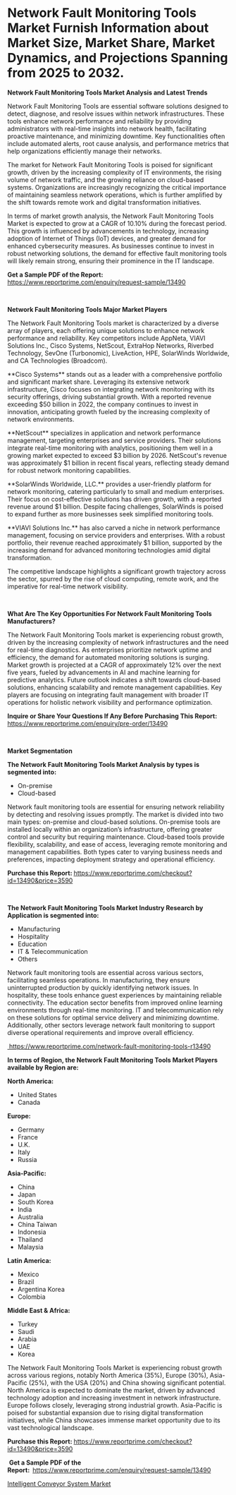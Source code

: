 <p><h1>Network Fault Monitoring Tools Market Furnish Information about Market Size, Market Share, Market Dynamics, and Projections Spanning from 2025 to 2032.</h1></p><p><strong>Network Fault Monitoring Tools Market Analysis and Latest Trends</strong></p>
<p><p>Network Fault Monitoring Tools are essential software solutions designed to detect, diagnose, and resolve issues within network infrastructures. These tools enhance network performance and reliability by providing administrators with real-time insights into network health, facilitating proactive maintenance, and minimizing downtime. Key functionalities often include automated alerts, root cause analysis, and performance metrics that help organizations efficiently manage their networks.</p><p>The market for Network Fault Monitoring Tools is poised for significant growth, driven by the increasing complexity of IT environments, the rising volume of network traffic, and the growing reliance on cloud-based systems. Organizations are increasingly recognizing the critical importance of maintaining seamless network operations, which is further amplified by the shift towards remote work and digital transformation initiatives.</p><p>In terms of market growth analysis, the Network Fault Monitoring Tools Market is expected to grow at a CAGR of 10.10% during the forecast period. This growth is influenced by advancements in technology, increasing adoption of Internet of Things (IoT) devices, and greater demand for enhanced cybersecurity measures. As businesses continue to invest in robust networking solutions, the demand for effective fault monitoring tools will likely remain strong, ensuring their prominence in the IT landscape.</p></p>
<p><strong>Get a Sample PDF of the Report:&nbsp;</strong> <a href="https://www.reportprime.com/enquiry/request-sample/13490?utm_campaign=3046&utm_medium=2&utm_source=Github&utm_content=ia&utm_term=20032025&utm_id=network-fault-monitoring-tools">https://www.reportprime.com/enquiry/request-sample/13490</a></p>
<p>&nbsp;</p>
<p><strong>Network Fault Monitoring Tools Major Market Players</strong></p>
<p><p>The Network Fault Monitoring Tools market is characterized by a diverse array of players, each offering unique solutions to enhance network performance and reliability. Key competitors include AppNeta, VIAVI Solutions Inc., Cisco Systems, NetScout, ExtraHop Networks, Riverbed Technology, SevOne (Turbonomic), LiveAction, HPE, SolarWinds Worldwide, and CA Technologies (Broadcom).</p><p>**Cisco Systems** stands out as a leader with a comprehensive portfolio and significant market share. Leveraging its extensive network infrastructure, Cisco focuses on integrating network monitoring with its security offerings, driving substantial growth. With a reported revenue exceeding $50 billion in 2022, the company continues to invest in innovation, anticipating growth fueled by the increasing complexity of network environments.</p><p>**NetScout** specializes in application and network performance management, targeting enterprises and service providers. Their solutions integrate real-time monitoring with analytics, positioning them well in a growing market expected to exceed $3 billion by 2026. NetScout's revenue was approximately $1 billion in recent fiscal years, reflecting steady demand for robust network monitoring capabilities.</p><p>**SolarWinds Worldwide, LLC.** provides a user-friendly platform for network monitoring, catering particularly to small and medium enterprises. Their focus on cost-effective solutions has driven growth, with a reported revenue around $1 billion. Despite facing challenges, SolarWinds is poised to expand further as more businesses seek simplified monitoring tools.</p><p>**VIAVI Solutions Inc.** has also carved a niche in network performance management, focusing on service providers and enterprises. With a robust portfolio, their revenue reached approximately $1 billion, supported by the increasing demand for advanced monitoring technologies amid digital transformation.</p><p>The competitive landscape highlights a significant growth trajectory across the sector, spurred by the rise of cloud computing, remote work, and the imperative for real-time network visibility.</p></p>
<p>&nbsp;</p>
<p><strong>What Are The Key Opportunities For Network Fault Monitoring Tools Manufacturers?</strong></p>
<p><p>The Network Fault Monitoring Tools market is experiencing robust growth, driven by the increasing complexity of network infrastructures and the need for real-time diagnostics. As enterprises prioritize network uptime and efficiency, the demand for automated monitoring solutions is surging. Market growth is projected at a CAGR of approximately 12% over the next five years, fueled by advancements in AI and machine learning for predictive analytics. Future outlook indicates a shift towards cloud-based solutions, enhancing scalability and remote management capabilities. Key players are focusing on integrating fault management with broader IT operations for holistic network visibility and performance optimization.</p></p>
<p><strong>Inquire or Share Your Questions If Any Before Purchasing This Report:</strong> <a href="https://www.reportprime.com/enquiry/pre-order/13490?utm_campaign=3046&utm_medium=2&utm_source=Github&utm_content=ia&utm_term=20032025&utm_id=network-fault-monitoring-tools">https://www.reportprime.com/enquiry/pre-order/13490</a></p>
<p>&nbsp;</p>
<p><strong>Market Segmentation</strong></p>
<p><strong>The Network Fault Monitoring Tools Market Analysis by types is segmented into:</strong></p>
<p><ul><li>On-premise</li><li>Cloud-based</li></ul></p>
<p><p>Network fault monitoring tools are essential for ensuring network reliability by detecting and resolving issues promptly. The market is divided into two main types: on-premise and cloud-based solutions. On-premise tools are installed locally within an organization’s infrastructure, offering greater control and security but requiring maintenance. Cloud-based tools provide flexibility, scalability, and ease of access, leveraging remote monitoring and management capabilities. Both types cater to varying business needs and preferences, impacting deployment strategy and operational efficiency.</p></p>
<p><strong>Purchase this Report:&nbsp;</strong><a href="https://www.reportprime.com/checkout?id=13490&price=3590&utm_campaign=3046&utm_medium=2&utm_source=Github&utm_content=ia&utm_term=20032025&utm_id=network-fault-monitoring-tools">https://www.reportprime.com/checkout?id=13490&price=3590</a></p>
<p>&nbsp;</p>
<p><strong>The Network Fault Monitoring Tools Market Industry Research by Application is segmented into:</strong></p>
<p><ul><li>Manufacturing</li><li>Hospitality</li><li>Education</li><li>IT & Telecommunication</li><li>Others</li></ul></p>
<p><p>Network fault monitoring tools are essential across various sectors, facilitating seamless operations. In manufacturing, they ensure uninterrupted production by quickly identifying network issues. In hospitality, these tools enhance guest experiences by maintaining reliable connectivity. The education sector benefits from improved online learning environments through real-time monitoring. IT and telecommunication rely on these solutions for optimal service delivery and minimizing downtime. Additionally, other sectors leverage network fault monitoring to support diverse operational requirements and improve overall efficiency.</p></p>
<p><a href="https://www.reportprime.com/network-fault-monitoring-tools-r13490?utm_campaign=3046&utm_medium=2&utm_source=Github&utm_content=ia&utm_term=20032025&utm_id=network-fault-monitoring-tools">&nbsp;https://www.reportprime.com/network-fault-monitoring-tools-r13490</a></p>
<p><strong>In terms of Region, the Network Fault Monitoring Tools Market Players available by Region are:</strong></p>
<p>
    <p> <strong> North America: </strong>
        <ul>
            <li>United States</li>
            <li>Canada</li>
        </ul>
        </p> 
    <p> <strong> Europe: </strong>
        <ul>
            <li>Germany</li>
            <li>France</li>
            <li>U.K.</li>
            <li>Italy</li>
            <li>Russia</li>
        </ul>
        </p> 
    <p> <strong> Asia-Pacific: </strong>
        <ul>
            <li>China</li>
            <li>Japan</li>
            <li>South Korea</li>
            <li>India</li>
            <li>Australia</li>
            <li>China Taiwan</li>
            <li>Indonesia</li>
            <li>Thailand</li>
            <li>Malaysia</li>
        </ul>
        </p> 
    <p> <strong> Latin America: </strong>
        <ul>
            <li>Mexico</li>
            <li>Brazil</li>
            <li>Argentina Korea</li>
            <li>Colombia</li>
        </ul>
        </p> 
    <p> <strong> Middle East & Africa: </strong>
        <ul>
            <li>Turkey</li>
            <li>Saudi</li>
            <li>Arabia</li>
            <li>UAE</li>
            <li>Korea</li>
        </ul>
    </p>
    </p>
<p><p>The Network Fault Monitoring Tools Market is experiencing robust growth across various regions, notably North America (35%), Europe (30%), Asia-Pacific (25%), with the USA (20%) and China showing significant potential. North America is expected to dominate the market, driven by advanced technology adoption and increasing investment in network infrastructure. Europe follows closely, leveraging strong industrial growth. Asia-Pacific is poised for substantial expansion due to rising digital transformation initiatives, while China showcases immense market opportunity due to its vast technological landscape.</p></p>
<p><strong>Purchase this Report: </strong><a href="https://www.reportprime.com/checkout?id=13490&price=3590&utm_campaign=3046&utm_medium=2&utm_source=Github&utm_content=ia&utm_term=20032025&utm_id=network-fault-monitoring-tools">https://www.reportprime.com/checkout?id=13490&price=3590</a></p>
<p>&nbsp;<strong>Get a Sample PDF of the Report:&nbsp;&nbsp;</strong><a href="https://www.reportprime.com/enquiry/request-sample/13490?utm_campaign=3046&utm_medium=2&utm_source=Github&utm_content=ia&utm_term=20032025&utm_id=network-fault-monitoring-tools">https://www.reportprime.com/enquiry/request-sample/13490</a></p>
<p><strong></strong></p>
<p><p><a href="https://github.com/ajayanhaizan/Market-Research-Report-List-1/blob/main/intelligent-conveyor-system-market.md?utm_campaign=3046&utm_medium=2&utm_source=Github&utm_content=ia&utm_term=20032025&utm_id=network-fault-monitoring-tools">Intelligent Conveyor System Market</a></p></p>